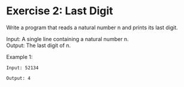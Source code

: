 # Exercise 2: Last Digit

Write a program that reads a natural number n and prints its last digit.

Input: A single line containing a natural number n.  
Output: The last digit of n.  

Example 1:
```
Input: 52134
```
```
Output: 4
```
